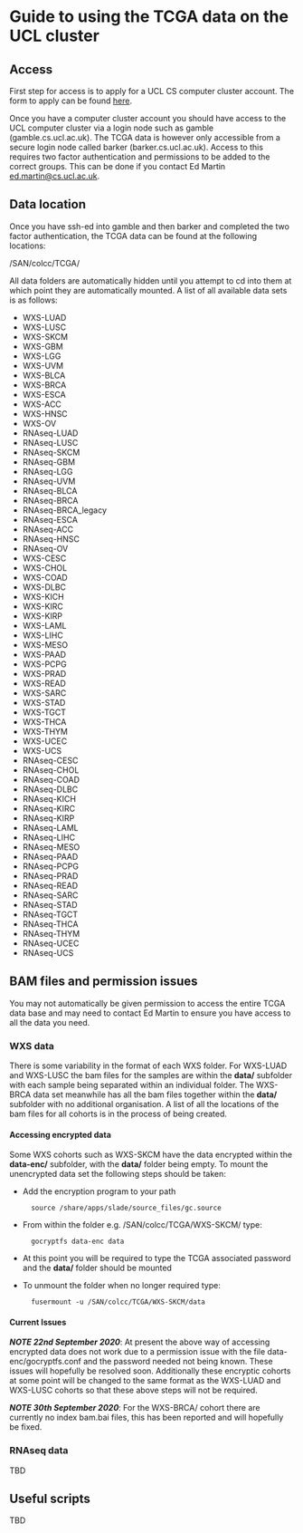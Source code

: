 # Guide to using the TCGA data on the UCL cluster


## Access

First step for access is to apply for a UCL CS computer cluster account. The form to apply can be found [here](https://hpc.cs.ucl.ac.uk/account-form/).

Once you have a computer cluster account you should have access to the UCL computer cluster via a login node such as gamble (gamble.cs.ucl.ac.uk). The TCGA data is however only accessible from a secure login node called barker (barker.cs.ucl.ac.uk). Access to this requires two factor authentication and permissions to be added to the correct groups. This can be done if you contact Ed Martin <ed.martin@cs.ucl.ac.uk>. 


## Data location

Once you have ssh-ed into gamble and then barker and completed the two factor authentication, the TCGA data can be found at the following locations:

/SAN/colcc/TCGA/

All data folders are automatically hidden until you attempt to cd into them at which point they are automatically mounted. A list of all available data sets is as follows:

* WXS-LUAD
* WXS-LUSC
* WXS-SKCM
* WXS-GBM
* WXS-LGG
* WXS-UVM
* WXS-BLCA
* WXS-BRCA
* WXS-ESCA
* WXS-ACC
* WXS-HNSC
* WXS-OV
* RNAseq-LUAD
* RNAseq-LUSC
* RNAseq-SKCM
* RNAseq-GBM
* RNAseq-LGG
* RNAseq-UVM
* RNAseq-BLCA
* RNAseq-BRCA
* RNAseq-BRCA_legacy
* RNAseq-ESCA
* RNAseq-ACC
* RNAseq-HNSC
* RNAseq-OV
* WXS-CESC
* WXS-CHOL
* WXS-COAD
* WXS-DLBC
* WXS-KICH
* WXS-KIRC
* WXS-KIRP
* WXS-LAML
* WXS-LIHC
* WXS-MESO
* WXS-PAAD
* WXS-PCPG
* WXS-PRAD
* WXS-READ
* WXS-SARC
* WXS-STAD
* WXS-TGCT
* WXS-THCA
* WXS-THYM
* WXS-UCEC
* WXS-UCS
* RNAseq-CESC
* RNAseq-CHOL
* RNAseq-COAD
* RNAseq-DLBC
* RNAseq-KICH
* RNAseq-KIRC
* RNAseq-KIRP
* RNAseq-LAML
* RNAseq-LIHC
* RNAseq-MESO
* RNAseq-PAAD
* RNAseq-PCPG
* RNAseq-PRAD
* RNAseq-READ
* RNAseq-SARC
* RNAseq-STAD
* RNAseq-TGCT
* RNAseq-THCA
* RNAseq-THYM
* RNAseq-UCEC
* RNAseq-UCS


## BAM files and permission issues

You may not automatically be given permission to access the entire TCGA data base and may need to contact Ed Martin to ensure you have access to all the data you need.

### WXS data

There is some variability in the format of each WXS folder. For WXS-LUAD and WXS-LUSC the bam files for the samples are within the **data/** subfolder with each sample being separated within an individual folder. The WXS-BRCA data set meanwhile has all the bam files together within the **data/** subfolder with no additional organisation. A list of all the locations of the bam files for all cohorts is in the process of being created.

#### Accessing encrypted data
Some WXS cohorts such as WXS-SKCM have the data encrypted within the **data-enc/** subfolder, with the **data/** folder being empty. To mount the unencrypted data set the following steps should be taken:


* Add the encryption program to your path
		
		source /share/apps/slade/source_files/gc.source 
* From within the folder e.g. /SAN/colcc/TCGA/WXS-SKCM/ type:
		
		gocryptfs data-enc data
* At this point you will be required to type the TCGA associated password and the **data/** folder should be mounted
* To unmount the folder when no longer required type:
		
		fusermount -u /SAN/colcc/TCGA/WXS-SKCM/data

#### Current Issues

***NOTE 22nd September 2020***: At present the above way of accessing encrypted data does not work due to a permission issue with the file data-enc/gocryptfs.conf and the password needed not being known. These issues will hopefully be resolved soon. Additionally these encryptic cohorts at some point will be changed to the same format as the WXS-LUAD and WXS-LUSC cohorts so that these above steps will not be required.

***NOTE 30th September 2020***: For the WXS-BRCA/ cohort there are currently no index bam.bai files, this has been reported and will hopefully be fixed. 

### RNAseq data

TBD

## Useful scripts

TBD




